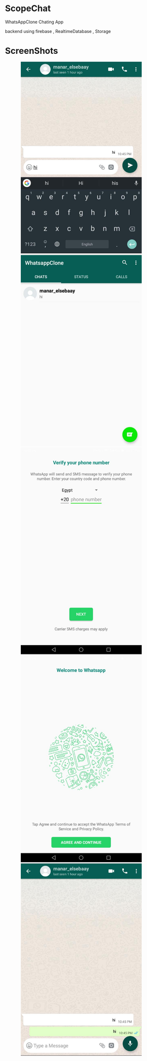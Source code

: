 # ScopeChat



WhatsAppClone Chating App

backend using firebase , RealtimeDatabase , Storage 


# ScreenShots


<div align="center">
    <img src="WhatsApp Image 2019-09-22 at 6.49.20 PM.jpeg" width="400px"</img> 
</div>

<div align="center">
    <img src="WhatsApp Image 2019-09-22 at 6.49.49 PM.jpeg" width="400px"</img> 
</div>

<div align="center">
    <img src="WhatsApp Image 2019-09-22 at 6.51.10 PM(1).jpeg" width="400px"</img> 
</div>



<div align="center">
    <img src="WhatsApp Image 2019-09-22 at 6.51.10 PM.jpeg" width="400px"</img> 
</div>

<div align="center">
    <img src="WhatsApp Image 2019-09-22 at 6.53.29 PM.jpeg" width="400px"</img> 
</div>
